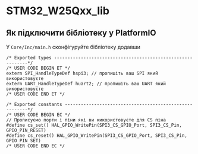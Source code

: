 # STM32_W25Qxx_lib

## Як підключити бібліотеку у PlatformIO

У `Core/Inc/main.h` сконфігуруйте бібліотеку додавши 

    /* Exported types ------------------------------------------------------------*/
    /* USER CODE BEGIN ET */
    extern SPI_HandleTypeDef hspi3; // пропишіть ваш SPI який використовуєте
    extern UART_HandleTypeDef huart2; // пропишіть ваш UART який використовуєте
    /* USER CODE END ET */

    /* Exported constants --------------------------------------------------------*/
    /* USER CODE BEGIN EC */
    // Прописуємо порти і піни які ви кикористовуєте для СS піна
    #define cs_set() HAL_GPIO_WritePin(SPI3_CS_GPIO_Port, SPI3_CS_Pin, GPIO_PIN_RESET)
    #define cs_reset() HAL_GPIO_WritePin(SPI3_CS_GPIO_Port, SPI3_CS_Pin, GPIO_PIN_SET)
    /* USER CODE END EC */